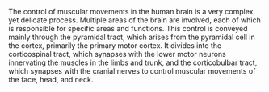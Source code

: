 The control of muscular movements in the human brain is a very complex, yet delicate process. Multiple areas of the brain are involved, each of which is responsible for specific areas and functions. This control is conveyed mainly through the pyramidal tract, which arises from the pyramidal cell in the cortex, primarily the primary motor cortex. It divides into the corticospinal tract, which synapses with the lower motor neurons innervating the muscles in the limbs and trunk, and the corticobulbar tract, which synapses with the cranial nerves to control muscular movements of the face, head, and neck.